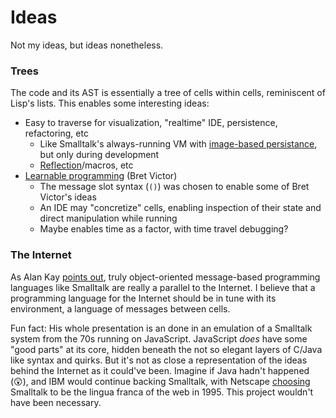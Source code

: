 # Ideas

Not my ideas, but ideas nonetheless.

### Trees

The code and its AST is essentially a tree of cells within cells, reminiscent of Lisp's lists. This enables some interesting ideas:

- Easy to traverse for visualization, "realtime" IDE, persistence, refactoring, etc
  - Like Smalltalk's always-running VM with [image-based persistance](https://en.wikipedia.org/wiki/Smalltalk#Image-based_persistence), but only during development
  - [Reflection](https://en.wikipedia.org/wiki/Smalltalk#Reflection)/macros, etc
- [Learnable programming](http://worrydream.com/LearnableProgramming/) (Bret Victor)
  - The message slot syntax (`()`) was chosen to enable some of Bret Victor's ideas
  - An IDE may "concretize" cells, enabling inspection of their state and direct manipulation while running
  - Maybe enables time as a factor, with time travel debugging?


### The Internet

As Alan Kay [points out](https://www.youtube.com/watch?v=AnrlSqtpOkw#t=2m56s), truly object-oriented message-based programming languages like Smalltalk are really a parallel to the Internet. I believe that a programming language for the Internet should be in tune with its environment, a language of messages between cells.

Fun fact: His whole presentation is an done in an emulation of a Smalltalk system from the 70s running on JavaScript. JavaScript _does_ have some "good parts" at its core, hidden beneath the not so elegant layers of C/Java like syntax and quirks. But it's not as close a representation of the ideas behind the Internet as it could've been. Imagine if Java hadn't happened (😲), and IBM would continue backing Smalltalk, with Netscape [choosing](https://en.wikipedia.org/wiki/JavaScript#Creation_at_Netscape) Smalltalk to be the lingua franca of the web in 1995. This project wouldn't have been necessary.
